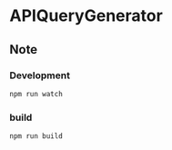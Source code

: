 # APIQueryGenerator

## Note

### Development

```bash
npm run watch
```

### build

```bash
npm run build
```
